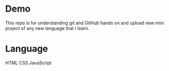 # Demo
This repo is for understanding git and GitHub hands on and upload new mini project of any new language that I learn.

# Language
HTML
CSS
JavaScript

